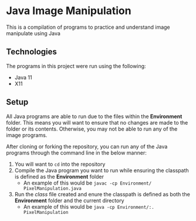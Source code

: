 # Java Image Manipulation
This is a compilation of programs to practice and understand image manipulate using Java

## Technologies
The programs in this project were run using the following:
* Java 11
* X11

## Setup
All Java programs are able to run due to the files within the **Environment** folder. This means you will want to ensure that no changes are made to the folder or its contents. Otherwise, you may not be able to run any of the image programs.

After cloning or forking the repository, you can run any of the Java programs through the command line in the below manner:
1. You will want to `cd` into the repository
2. Compile the Java program you want to run while ensuring the classpath is defined as the **Environment** folder
   - An example of this would be `javac -cp Environment/ PixelManipulation.java`
3. Run the *class* file created and enure the classpath is defined as both the **Environment** folder and the current directory
   - An example of this would be `java -cp Environment/:. PixelManipulation`
